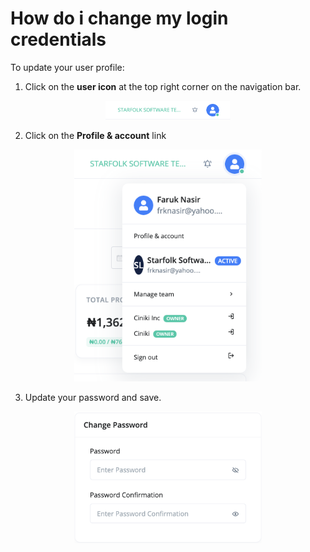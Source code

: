 # How do i change my login credentials

To update your user profile:

1. Click on the **user icon** at the top right corner on the navigation bar.

<div align='center'>
<img width='200' src='media/account_link.png'>
</div>

2. Click on the **Profile & account** link

<div align='center'>
<img width='300' src='media/profile_link.png'>
</div>

3. Update your password and save.

<div align='center'>
<img width='300' src='media/update_password.png'>
</div>